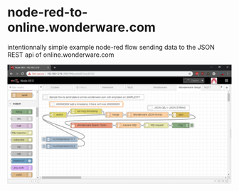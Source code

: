 # node-red-to-online.wonderware.com
intentionnally simple example node-red flow sending data to the JSON REST api of online.wonderware.com


![image](https://github.com/jtmoderate876/node-red-to-online.wonderware.com/blob/master/screenshot.png)

<!--stackedit_data:
eyJoaXN0b3J5IjpbMTI2NTIzNjA5MV19
-->
